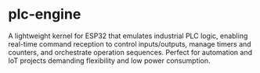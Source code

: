 # plc-engine
A lightweight kernel for ESP32 that emulates industrial PLC logic, enabling real-time command reception to control inputs/outputs, manage timers and counters, and orchestrate operation sequences. Perfect for automation and IoT projects demanding flexibility and low power consumption.
